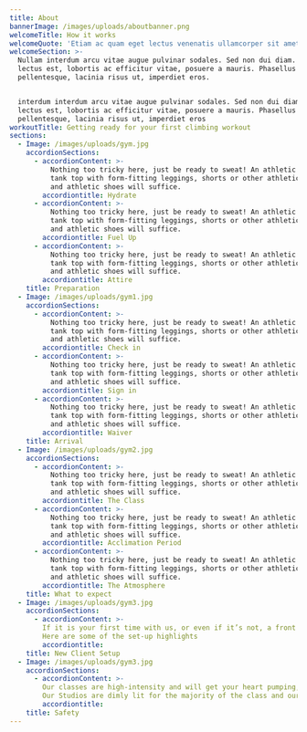 ```yaml
---
title: About
bannerImage: /images/uploads/aboutbanner.png
welcomeTitle: How it works
welcomeQuote: 'Etiam ac quam eget lectus venenatis ullamcorper sit amet non arcu. '
welcomeSection: >-
  Nullam interdum arcu vitae augue pulvinar sodales. Sed non dui diam. Quisque
  lectus est, lobortis ac efficitur vitae, posuere a mauris. Phasellus ac dui
  pellentesque, lacinia risus ut, imperdiet eros.


  interdum interdum arcu vitae augue pulvinar sodales. Sed non dui diam. Quisque
  lectus est, lobortis ac efficitur vitae, posuere a mauris. Phasellus ac dui
  pellentesque, lacinia risus ut, imperdiet eros
workoutTitle: Getting ready for your first climbing workout
sections:
  - Image: /images/uploads/gym.jpg
    accordionSections:
      - accordionContent: >-
          Nothing too tricky here, just be ready to sweat! An athletic shirt or
          tank top with form-fitting leggings, shorts or other athletic bottom
          and athletic shoes will suffice.
        accordiontitle: Hydrate
      - accordionContent: >-
          Nothing too tricky here, just be ready to sweat! An athletic shirt or
          tank top with form-fitting leggings, shorts or other athletic bottom
          and athletic shoes will suffice.
        accordiontitle: Fuel Up
      - accordionContent: >-
          Nothing too tricky here, just be ready to sweat! An athletic shirt or
          tank top with form-fitting leggings, shorts or other athletic bottom
          and athletic shoes will suffice.
        accordiontitle: Attire
    title: Preparation
  - Image: /images/uploads/gym1.jpg
    accordionSections:
      - accordionContent: >-
          Nothing too tricky here, just be ready to sweat! An athletic shirt or
          tank top with form-fitting leggings, shorts or other athletic bottom
          and athletic shoes will suffice.
        accordiontitle: Check in
      - accordionContent: >-
          Nothing too tricky here, just be ready to sweat! An athletic shirt or
          tank top with form-fitting leggings, shorts or other athletic bottom
          and athletic shoes will suffice.
        accordiontitle: Sign in
      - accordionContent: >-
          Nothing too tricky here, just be ready to sweat! An athletic shirt or
          tank top with form-fitting leggings, shorts or other athletic bottom
          and athletic shoes will suffice.
        accordiontitle: Waiver
    title: Arrival
  - Image: /images/uploads/gym2.jpg
    accordionSections:
      - accordionContent: >-
          Nothing too tricky here, just be ready to sweat! An athletic shirt or
          tank top with form-fitting leggings, shorts or other athletic bottom
          and athletic shoes will suffice.
        accordiontitle: The Class
      - accordionContent: >-
          Nothing too tricky here, just be ready to sweat! An athletic shirt or
          tank top with form-fitting leggings, shorts or other athletic bottom
          and athletic shoes will suffice.
        accordiontitle: Acclimation Period
      - accordionContent: >-
          Nothing too tricky here, just be ready to sweat! An athletic shirt or
          tank top with form-fitting leggings, shorts or other athletic bottom
          and athletic shoes will suffice.
        accordiontitle: The Atmosphere
    title: What to expect
  - Image: /images/uploads/gym3.jpg
    accordionSections:
      - accordionContent: >-
        If it is your first time with us, or even if it’s not, a front desk employee will gladly assist you in setting up your climber.
        Here are some of the set-up highlights
        accordiontitle:      
    title: New Client Setup
  - Image: /images/uploads/gym3.jpg
    accordionSections:
      - accordionContent: >-
        Our classes are high-intensity and will get your heart pumping, so make sure to consult your doctor before climbing with us.  If you are vulnerable in any way to flashing lights and loud music, Rise Nation is probably not a good fit for you.  Please make sure that your handlebars are securely fastened and that your feet are firmly and evenly placed on the pedals before class begins.  
        Our Studios are dimly lit for the majority of the class and our climbers have hand rails and vertical posts that can obstruct your path if you are not careful.  If you have to walk through the room after the lights have been dimmed, please walk slowly and deliberately, and also, keep the walkways free of any objects that another person may trip over.
        accordiontitle:      
    title: Safety
---
```

